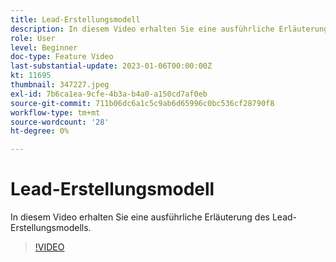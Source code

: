 ```yaml
---
title: Lead-Erstellungsmodell
description: In diesem Video erhalten Sie eine ausführliche Erläuterung des Lead-Erstellungsmodells.
role: User
level: Beginner
doc-type: Feature Video
last-substantial-update: 2023-01-06T00:00:00Z
kt: 11695
thumbnail: 347227.jpeg
exl-id: 7b6ca1ea-9cfe-4b3a-b4a0-a150cd7af0eb
source-git-commit: 711b06dc6a1c5c9ab6d65996c0bc536cf28790f8
workflow-type: tm+mt
source-wordcount: '28'
ht-degree: 0%

---
```


# Lead-Erstellungsmodell

In diesem Video erhalten Sie eine ausführliche Erläuterung des Lead-Erstellungsmodells.

>[!VIDEO](https://video.tv.adobe.com/v/347227/?quality=12&learn=on)
